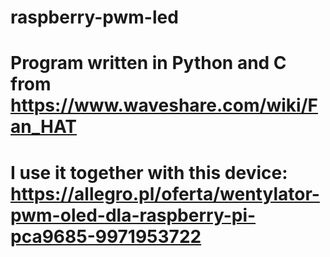 # raspberry-pwm-led
# Program written in Python and C from https://www.waveshare.com/wiki/Fan_HAT
# I use it together with this device: https://allegro.pl/oferta/wentylator-pwm-oled-dla-raspberry-pi-pca9685-9971953722
